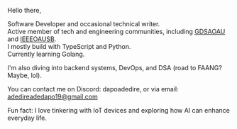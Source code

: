 Hello there,

Software Developer and occasional technical writer.  
Active member of tech and engineering communities, including [GDSAOAU]() and [IEEEOAUSB]().  
I mostly build with TypeScript and Python.  
Currently learning Golang.

I'm also diving into backend systems, DevOps, and DSA (road to FAANG? Maybe, lol).

You can contact me on Discord: dapoadedire, or via email: adedireadedapo19@gmail.com

Fun fact: I love tinkering with IoT devices and exploring how AI can enhance everyday life.


<!--START_SECTION:waka-->


<!--END_SECTION:waka-->
